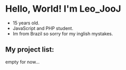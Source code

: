  # Hello, World! I'm Leo_JooJ

* 15 years old.
* JavaScript and PHP student.
* Im from Brazil so sorry for my inglish mystakes. 

## My project list:

empty for now...
